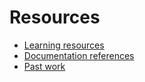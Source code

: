 # Resources 

- [Learning resources](learning-resources.md)
- [Documentation references](doc-references.md)
- [Past work](past-work.md)
